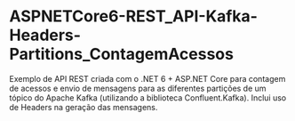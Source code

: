 # ASPNETCore6-REST_API-Kafka-Headers-Partitions_ContagemAcessos
Exemplo de API REST criada com o .NET 6 + ASP.NET Core para contagem de acessos e envio de mensagens para as diferentes partições de um tópico do Apache Kafka (utilizando a biblioteca Confluent.Kafka). Inclui uso de Headers na geração das mensagens.
